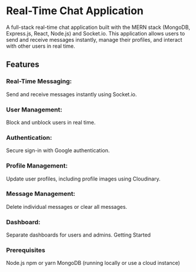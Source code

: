 # Real-Time Chat Application
A full-stack real-time chat application built with the MERN stack (MongoDB, Express.js, React, Node.js) and Socket.io. This application allows users to send and receive messages instantly, manage their profiles, and interact with other users in real time.

## Features
### Real-Time Messaging: 
  Send and receive messages instantly using Socket.io.
### User Management: 
  Block and unblock users in real time.
### Authentication:
  Secure sign-in with Google authentication.
### Profile Management: 
  Update user profiles, including profile images using Cloudinary.
### Message Management: 
  Delete individual messages or clear all messages.
### Dashboard: 
  Separate dashboards for users and admins.
Getting Started
### Prerequisites
Node.js
npm or yarn
MongoDB (running locally or use a cloud instance)
